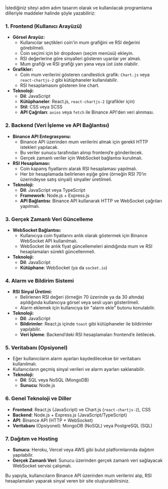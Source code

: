 İstediğiniz siteyi adım adım tasarım olarak ve kullanılacak programlama dilleriyle maddeler halinde şöyle yazabiliriz:

### 1. **Frontend (Kullanıcı Arayüzü)**
   - **Görsel Arayüz:**
     - Kullanıcılar seçtikleri coin'in mum grafiğini ve RSI değerini görebilmeli.
     - Coin seçimi için bir dropdown (seçim menüsü) ekleyin.
     - RSI değerlerine göre sinyalleri gösteren uyarılar yer almalı.
     - Mum grafiği ve RSI grafiği yan yana veya üst üste olabilir.
   - **Grafikler:**
     - Coin mum verilerini gösteren candlestick grafik: `Chart.js` veya `react-chartjs-2` gibi kütüphaneler kullanılabilir.
     - RSI hesaplamasını gösteren line chart.
   - **Teknoloji:**
     - **Dil**: JavaScript
     - **Kütüphaneler**: React.js, `react-chartjs-2` (grafikler için)
     - **Stil**: CSS veya SCSS
     - **API Çağrıları**: `axios` veya `fetch` ile Binance API'den veri alınması.

### 2. **Backend (Veri İşleme ve API Bağlantısı)**
   - **Binance API Entegrasyonu:**
     - Binance API üzerinden mum verilerini almak için gerekli HTTP istekleri yapılacak.
     - Bu veriler sunucu tarafından alınıp frontend’e gönderilecek.
     - Gerçek zamanlı veriler için WebSocket bağlantısı kurulmalı.
   - **RSI Hesaplaması:**
     - Coin kapanış fiyatlarını alarak RSI hesaplaması yapılmalı.
     - Her bir hesaplamada belirlenen eşiğe göre (örneğin RSI 70’in üzerindeyse satış sinyali) sinyaller üretilmeli.
   - **Teknoloji:**
     - **Dil**: JavaScript veya TypeScript
     - **Framework**: Node.js + Express.js
     - **API Bağlantısı**: Binance API kullanarak HTTP ve WebSocket çağrıları yapılmalı.

### 3. **Gerçek Zamanlı Veri Güncelleme**
   - **WebSocket Bağlantısı:**
     - Kullanıcıya coin fiyatlarını anlık olarak göstermek için Binance WebSocket API kullanılmalı.
     - WebSocket ile anlık fiyat güncellemeleri alındığında mum ve RSI hesaplamaları sürekli güncellenmeli.
   - **Teknoloji:**
     - **Dil**: JavaScript
     - **Kütüphane**: WebSocket (ya da `socket.io`)

### 4. **Alarm ve Bildirim Sistemi**
   - **RSI Sinyal Üretimi:**
     - Belirlenen RSI değeri (örneğin 70 üzerinde ya da 30 altında) aşıldığında kullanıcıya görsel veya sesli uyarı gösterilmeli.
     - Alarm eklemek için kullanıcıya bir "alarm ekle" butonu konulabilir.
   - **Teknoloji:**
     - **Dil**: JavaScript
     - **Bildirimler**: React.js içinde `toast` gibi kütüphaneler ile bildirimler yapılabilir.
     - **Veri İşleme**: Backend’deki RSI hesaplamaları frontend’e iletilecek.

### 5. **Veritabanı (Opsiyonel)**
   - Eğer kullanıcıların alarm ayarları kaydedilecekse bir veritabanı kullanılmalı.
   - Kullanıcıların geçmiş sinyal verileri ve alarm ayarları saklanabilir.
   - **Teknoloji:**
     - **Dil**: SQL veya NoSQL (MongoDB)
     - **Sunucu**: Node.js

### 6. **Genel Teknoloji ve Diller**
   - **Frontend**: React.js (JavaScript) ve Chart.js (`react-chartjs-2`), CSS
   - **Backend**: Node.js + Express.js (JavaScript/TypeScript)
   - **API**: Binance API (HTTP + WebSocket)
   - **Veritabanı** (Opsiyonel): MongoDB (NoSQL) veya PostgreSQL (SQL)

### 7. **Dağıtım ve Hosting**
   - **Sunucu**: Heroku, Vercel veya AWS gibi bulut platformlarında dağıtım yapılabilir.
   - **Gerçek Zamanlı Veri**: Sunucu üzerinden gerçek zamanlı veri sağlayacak WebSocket servisi çalışmalı.

Bu yapıyla, kullanıcıların Binance API üzerinden mum verilerini alıp, RSI hesaplamaları yaparak sinyal veren bir site oluşturabilirsiniz.